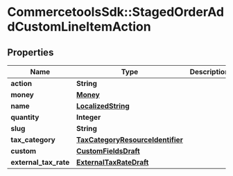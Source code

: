 # CommercetoolsSdk::StagedOrderAddCustomLineItemAction

## Properties
Name | Type | Description | Notes
------------ | ------------- | ------------- | -------------
**action** | **String** |  | [optional] 
**money** | [**Money**](Money.md) |  | [optional] 
**name** | [**LocalizedString**](LocalizedString.md) |  | [optional] 
**quantity** | **Integer** |  | [optional] 
**slug** | **String** |  | [optional] 
**tax_category** | [**TaxCategoryResourceIdentifier**](TaxCategoryResourceIdentifier.md) |  | [optional] 
**custom** | [**CustomFieldsDraft**](CustomFieldsDraft.md) |  | [optional] 
**external_tax_rate** | [**ExternalTaxRateDraft**](ExternalTaxRateDraft.md) |  | [optional] 

